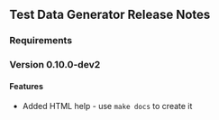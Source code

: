 ## Test Data Generator Release Notes

### Requirements

### Version 0.10.0-dev2
#### Features
* Added HTML help - use `make docs` to create it
